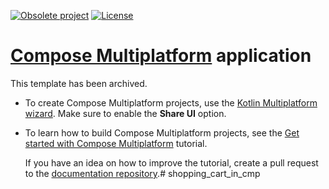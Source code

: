 [![Obsolete project](https://jb.gg/badges/obsolete-plastic.svg)](https://github.com/JetBrains#jetbrains-on-github)
[![License](https://img.shields.io/badge/License-Apache_2.0-blue.svg)](https://opensource.org/licenses/Apache-2.0)
# [Compose Multiplatform](https://github.com/JetBrains/compose-multiplatform) application

This template has been archived.

* To create Compose Multiplatform projects, use the [Kotlin Multiplatform wizard](https://kmp.jetbrains.com/).
  Make sure to enable the **Share UI** option.
* To learn how to build Compose Multiplatform projects, see the [Get started with Compose Multiplatform](https://www.jetbrains.com/help/kotlin-multiplatform-dev/compose-multiplatform-getting-started.html) tutorial.

  If you have an idea on how to improve the tutorial, create a pull request to the [documentation repository](https://github.com/JetBrains/kotlin-multiplatform-dev-docs).# shopping_cart_in_cmp
